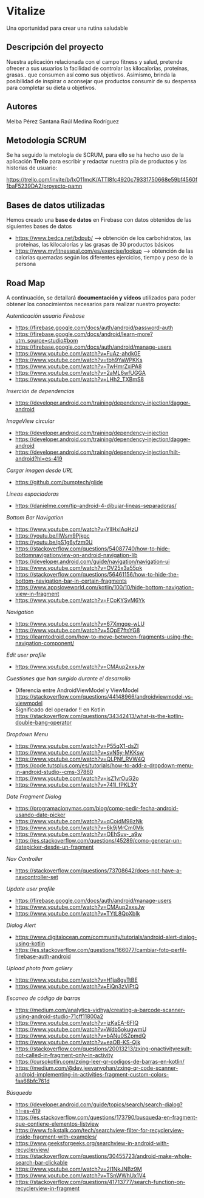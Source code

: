 # Vitalize 
Una oportunidad para crear una rutina saludable

## Descripción del proyecto

Nuestra aplicación relacionada con el campo fitness y salud, pretende ofrecer a sus usuarios la facilidad de controlar las kilocalorías, proteínas, grasas.. que consumen así como sus objetivos. Asimismo, brinda la posibilidad de inspirar o aconsejar que productos consumir de su despensa para completar su dieta u objetivos.

## Autores
Melba Pérez Santana
Raúl Medina Rodríguez

## Metodología SCRUM

Se ha seguido la metología de SCRUM, para ello se ha hecho uso de la aplicación **Trello** para escribir y redactar nuestra pila de productos y las historias de usuario:

https://trello.com/invite/b/IxO11mcK/ATTI8fc4920c79331750668e59bf4560f1baF5239DA2/proyecto-pamn

## Bases de datos utilizadas
Hemos creado una **base de datos** en Firebase con datos obtenidos de las siguientes bases de datos 
- https://www.bedca.net/bdpub/ --> obtención de los carbohidratos, las proteínas, las kilocalorías y las grasas de 30 productos básicos
- https://www.myfitnesspal.com/es/exercise/lookup --> obtención de las calorías quemadas según los diferentes ejercicios, tiempo y peso de la persona

## Road Map
A continuación, se detallará **documentación y vídeos** utilizados para poder obtener los conocimientos necesarios para realizar nuestro proyecto:

*Autenticación usuario Firebase*
- https://firebase.google.com/docs/auth/android/password-auth
- https://firebase.google.com/docs/android/learn-more?utm_source=studio#bom
- https://firebase.google.com/docs/auth/android/manage-users
- https://www.youtube.com/watch?v=FuAz-ahdk0E
- https://www.youtube.com/watch?v=tbh9YaWPKKs
- https://www.youtube.com/watch?v=TwHmrZxiPA8
- https://www.youtube.com/watch?v=2aML6wfUGGA
- https://www.youtube.com/watch?v=LHh2_TXBmS8

*Inserción de dependencias*
- https://developer.android.com/training/dependency-injection/dagger-android

*ImageView circular*
- https://developer.android.com/training/dependency-injection
- https://developer.android.com/training/dependency-injection/dagger-android
- https://developer.android.com/training/dependency-injection/hilt-android?hl=es-419

*Cargar imagen desde URL*
- https://github.com/bumptech/glide

*Líneas espaciadoras*
- https://danielme.com/tip-android-4-dibujar-lineas-separadoras/

*Bottom Bar Navigation*
- https://www.youtube.com/watch?v=YlIHxIAoHzU
- https://youtu.be/llWsm9Pjkpc
- https://youtu.be/pS1g6yfzm0U
- https://stackoverflow.com/questions/54087740/how-to-hide-bottomnavigationview-on-android-navigation-lib
- https://developer.android.com/guide/navigation/navigation-ui
- https://www.youtube.com/watch?v=OV25x3a55pk
- https://stackoverflow.com/questions/56461156/how-to-hide-the-bottom-navigation-bar-in-certain-fragments
- https://www.appsloveworld.com/kotlin/100/10/hide-bottom-navigation-view-in-fragment
- https://www.youtube.com/watch?v=FCoKYSvM6Yk

*Navigation*
- https://www.youtube.com/watch?v=67Xmgqe-wLU
- https://www.youtube.com/watch?v=5OpE7ftsYG8
- https://learntodroid.com/how-to-move-between-fragments-using-the-navigation-component/

*Edit user profile*
- https://www.youtube.com/watch?v=CMAup2xxsJw

*Cuestiones que han surgido durante el desarrollo*
- Diferencia entre AndroidViewModel y ViewModel
https://stackoverflow.com/questions/44148966/androidviewmodel-vs-viewmodel
- Significado del operador !! en Kotlin
https://stackoverflow.com/questions/34342413/what-is-the-kotlin-double-bang-operator

*Dropdown Menu*
- https://www.youtube.com/watch?v=P55qX1-dsZI
- https://www.youtube.com/watch?v=svN5y-MKKsw
- https://www.youtube.com/watch?v=QLPNf_RVW4Q
- https://code.tutsplus.com/es/tutorials/how-to-add-a-dropdown-menu-in-android-studio--cms-37860
- https://www.youtube.com/watch?v=isZ1vrOuG2o
- https://www.youtube.com/watch?v=741l_fPKL3Y

*Date Fragment Dialog*
- https://programacionymas.com/blog/como-pedir-fecha-android-usando-date-picker
- https://www.youtube.com/watch?v=qCoidM98zNk
- https://www.youtube.com/watch?v=6k9jMrCm0Mk
- https://www.youtube.com/watch?v=OEhSuv-_a9w
- https://es.stackoverflow.com/questions/45289/como-generar-un-datepicker-desde-un-fragment

*Nav Controller*
- https://stackoverflow.com/questions/73708642/does-not-have-a-navcontroller-set

*Update user profile*
- https://firebase.google.com/docs/auth/android/manage-users
- https://www.youtube.com/watch?v=CMAup2xxsJw
- https://www.youtube.com/watch?v=TYtL8QpXbIk

*Dialog Alert*
- https://www.digitalocean.com/community/tutorials/android-alert-dialog-using-kotlin
- https://es.stackoverflow.com/questions/166077/cambiar-foto-perfil-firebase-auth-android

*Upload photo from gallery*
- https://www.youtube.com/watch?v=H1ja8gvTtBE
- https://www.youtube.com/watch?v=EiQn3zVlPtQ

*Escaneo de código de barras*
- https://medium.com/analytics-vidhya/creating-a-barcode-scanner-using-android-studio-71cff11800a2
- https://www.youtube.com/watch?v=jzKaEA-6FIQ
- https://www.youtube.com/watch?v=Wdb5okugwmU
- https://www.youtube.com/watch?v=bANu0SZpmdQ
- https://www.youtube.com/watch?v=eaOB-KS-Qjk
- https://stackoverflow.com/questions/20013213/zxing-onactivityresult-not-called-in-fragment-only-in-activity
- https://cursokotlin.com/zxing-leer-qr-codigos-de-barras-en-kotlin/
- https://medium.com/@dev.jeevanyohan/zxing-qr-code-scanner-android-implementing-in-activities-fragment-custom-colors-faa68bfc761d

*Búsqueda*
- https://developer.android.com/guide/topics/search/search-dialog?hl=es-419
- https://es.stackoverflow.com/questions/173790/busqueda-en-fragment-que-contiene-elementos-listview
- https://www.folkstalk.com/tech/searchview-filter-for-recyclerview-inside-fragment-with-examples/
- https://www.geeksforgeeks.org/searchview-in-android-with-recyclerview/
- https://stackoverflow.com/questions/30455723/android-make-whole-search-bar-clickable
- https://www.youtube.com/watch?v=2I1NkJNBz9M
- https://www.youtube.com/watch?v=TSnWWhUx1V4
- https://stackoverflow.com/questions/41713777/search-function-on-recyclerview-in-fragment


